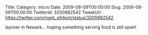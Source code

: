 Title: 
Category: micro
Date: 2009-08-09T00:00:00
Slug: 2009-08-09T00:00:00
TwitterId: 3200682542
TweetUrl: https://twitter.com/mark_philpot/status/3200682542

layover in Newark... hoping something serving food is still open!
